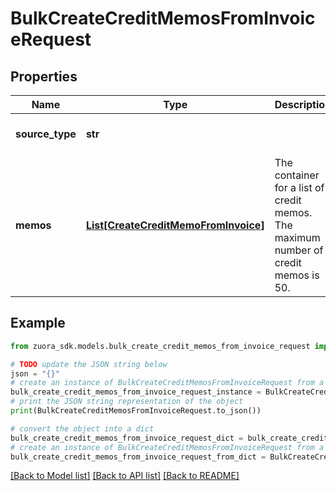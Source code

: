 # BulkCreateCreditMemosFromInvoiceRequest


## Properties

Name | Type | Description | Notes
------------ | ------------- | ------------- | -------------
**source_type** | **str** |  | [default to 'Invoice']
**memos** | [**List[CreateCreditMemoFromInvoice]**](CreateCreditMemoFromInvoice.md) | The container for a list of credit memos. The maximum number of credit memos is 50. | [optional] 

## Example

```python
from zuora_sdk.models.bulk_create_credit_memos_from_invoice_request import BulkCreateCreditMemosFromInvoiceRequest

# TODO update the JSON string below
json = "{}"
# create an instance of BulkCreateCreditMemosFromInvoiceRequest from a JSON string
bulk_create_credit_memos_from_invoice_request_instance = BulkCreateCreditMemosFromInvoiceRequest.from_json(json)
# print the JSON string representation of the object
print(BulkCreateCreditMemosFromInvoiceRequest.to_json())

# convert the object into a dict
bulk_create_credit_memos_from_invoice_request_dict = bulk_create_credit_memos_from_invoice_request_instance.to_dict()
# create an instance of BulkCreateCreditMemosFromInvoiceRequest from a dict
bulk_create_credit_memos_from_invoice_request_from_dict = BulkCreateCreditMemosFromInvoiceRequest.from_dict(bulk_create_credit_memos_from_invoice_request_dict)
```
[[Back to Model list]](../README.md#documentation-for-models) [[Back to API list]](../README.md#documentation-for-api-endpoints) [[Back to README]](../README.md)


